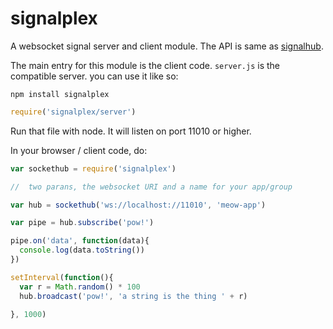 # signalplex

A websocket signal server and client module.  The API is same as [signalhub](https://www.npmjs.com/package/signalhub).

The main entry for this module is the client code.  ```server.js``` is the compatible server. you can use it like so:

```
npm install signalplex 
```

```js
require('signalplex/server')
```

Run that file with node.  It will listen on port 11010 or higher.

In your browser / client code, do:

```js
var sockethub = require('signalplex')

//  two parans, the websocket URI and a name for your app/group

var hub = sockethub('ws://localhost://11010', 'meow-app')

var pipe = hub.subscribe('pow!')

pipe.on('data', function(data){
  console.log(data.toString())
})

setInterval(function(){
  var r = Math.random() * 100
  hub.broadcast('pow!', 'a string is the thing ' + r)

}, 1000)
```
